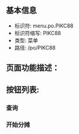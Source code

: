 
## 基本信息

- 标识符: menu.po.PIKC88
- 标识符缩写: PIKC88
- 类型: 菜单
- 路径: /po/PIKC88

## 页面功能描述：





## 按钮列表:


### 查询



### 开始分摊


